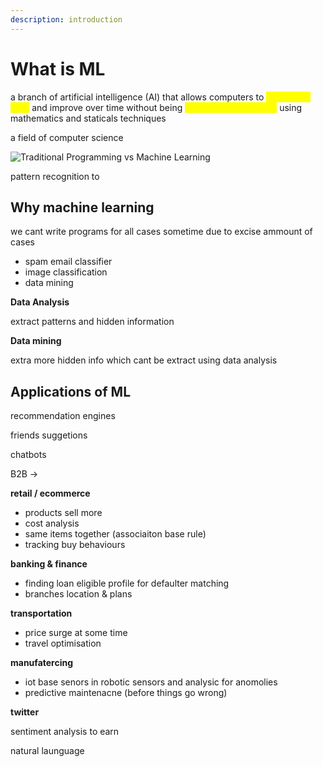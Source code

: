 ```yaml
---
description: introduction
---
```


# What is ML

a branch of artificial intelligence (AI) that allows computers to <mark style="color:yellow;">**learn from data**</mark> and improve over time without being <mark style="color:yellow;">explicitly programmed</mark> using mathematics and staticals techniques



a field of computer science



<img src="https://imgs.search.brave.com/CmysDvGixC_izIjWzyKCAMixPU-mPFVCjhULHlWJi6c/rs:fit:500:0:0/g:ce/aHR0cHM6Ly9tYWNo/aW5lbGVhcm5pbmdt/YXN0ZXJ5LmNvbS93/cC1jb250ZW50L3Vw/bG9hZHMvMjAxNS8x/Mi9UcmFkaXRpb25h/bC1Qcm9ncmFtbWlu/Zy12cy1NYWNoaW5l/LUxlYXJuaW5nLTMw/MHgyMTMucG5n" alt="Traditional Programming vs Machine Learning" data-size="original">

pattern recognition to&#x20;



## Why machine learning

we cant write programs for all cases sometime due to excise ammount of cases&#x20;

* spam email classifier
* image classification
* data mining&#x20;





**Data Analysis**&#x20;

extract patterns and hidden information



**Data mining**

extra more hidden info which cant be extract using data analysis





## Applications of ML

recommendation engines

friends suggetions

chatbots





B2B ->



**retail / ecommerce**

* products sell more
* cost analysis
* same items together (associaiton base rule)
* tracking buy behaviours

**banking & finance**

* finding loan eligible profile for defaulter matching
* branches location & plans

**transportation**

* price surge at some time
* travel optimisation

**manufatercing**

* iot base senors in robotic sensors and analysic for anomolies
* predictive maintenacne (before things go wrong)

**twitter**

sentiment analysis to earn

natural launguage










